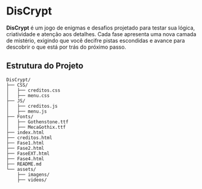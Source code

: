 # DisCrypt

**DisCrypt** é um jogo de enigmas e desafios projetado para testar sua lógica, criatividade e atenção aos detalhes. Cada fase apresenta uma nova camada de mistério, exigindo que você decifre pistas escondidas e avance para descobrir o que está por trás do próximo passo.

## Estrutura do Projeto

```plaintext
DisCrypt/
├── CSS/
│   ├── creditos.css
│   ├── menu.css
├── JS/
│   ├── creditos.js
│   ├── menu.js
├── Fonts/
│   ├── Gothenstone.ttf
│   ├── MecaGothix.ttf
├── index.html
├── creditos.html
├── Fase1.html
├── Fase2.html
├── FaseEXT.html
├── Fase4.html
├── README.md
└── assets/
    ├── imagens/
    ├── videos/
